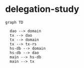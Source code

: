 # delegation-study

```mermaid
graph TD

  dao --> domain
  tx --> dao
  tx --> domain
  tx --> tx-rs
  hs-db --> domain
  hs-db --> dao
  main --> hs-db
  main --> tx
```
